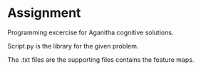 # Assignment
Programming excercise for Aganitha cognitive solutions.

Script.py is the library for the given problem.

The .txt files are the supporting files contains the feature maps. 
